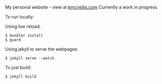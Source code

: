 My personal website - view at [kmcnellis.com](http://www.kmcnellis.com)
Currently a work in progress

To run locally:

Using live reload:
```
$ bundler install
$ guard
```
Using jekyll to serve the webpages:
```
$ jekyll serve --watch
```
To just build:
```
$ jekyll build
```
